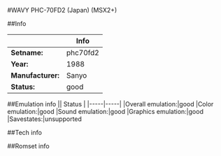 #WAVY PHC-70FD2 (Japan) (MSX2+)

##Info

||Info|
|-----|-----|
|**Setname:**|phc70fd2
|**Year:**|1988
|**Manufacturer:**|Sanyo
|**Status:**|good

##Emulation info
|| Status |
|-----|-----|
|Overall emulation:|good
|Color emulation:|good
|Sound emulation:|good
|Graphics emulation:|good
|Savestates:|unsupported

##Tech info

##Romset info

<!--- START OF EDITED COMMENT DO NOT TOUCH TEXT ABOVE-->
